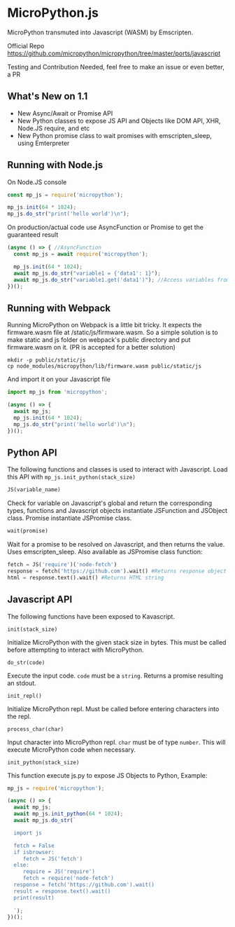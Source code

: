 MicroPython.js
==============

MicroPython transmuted into Javascript (WASM) by Emscripten.

Official Repo https://github.com/micropython/micropython/tree/master/ports/javascript

Testing and Contribution Needed, feel free to make an issue or even better, a PR


What's New on 1.1
--------------------

- New Async/Await or Promise API
- New Python classes to expose JS API and Objects like DOM API, XHR, Node.JS require, and etc
- New Python promise class to wait promises with emscripten_sleep, using Emterpreter


Running with Node.js
--------------------

On Node.JS console

```javascript
const mp_js = require('micropython');

mp_js.init(64 * 1024);
mp_js.do_str("print('hello world')\n");
```

On production/actual code use AsyncFunction or Promise to get the guaranteed result

```javascript
(async () => { //AsyncFunction
  const mp_js = await require('micropython');

  mp_js.init(64 * 1024);
  await mp_js.do_str("variable1 = {'data1': 1}");
  await mp_js.do_str("variable1.get('data1')"); //Access variables from the previous event loop
})();
```

Running with Webpack
-----------------
Running MicroPython on Webpack is a little bit tricky. It expects the firmware.wasm file at /static/js/firmware.wasm. So a simple solution is to make static and js folder on webpack's public directory and put firmware.wasm on it. (PR is accepted for a better solution)

```
mkdir -p public/static/js
cp node_modules/micropython/lib/firmware.wasm public/static/js
```

And import it on your Javascript file

```javascript
import mp_js from 'micropython';

(async () => {
  await mp_js;
  mp_js.init(64 * 1024);
  mp_js.do_str("print('hello world')\n");
})();
```


Python API
---

The following functions and classes is used to interact with Javascript. Load this API with ```mp_js.init_python(stack_size)```

```python
JS(variable_name)
```
Check for variable on Javascript's global and return the corresponding types, functions and Javascript objects instantiate JSFunction and JSObject class. Promise instantiate JSPromise class.

```python
wait(promise)
```
Wait for a promise to be resolved on Javascript, and then returns the value. Uses emscripten_sleep. Also available as JSPromise class function:

```python
fetch = JS('require')('node-fetch')
response = fetch('https://github.com').wait() #Returns response object
html = response.text().wait() #Returns HTML string
```

Javascript API
---

The following functions have been exposed to Kavascript.

```
init(stack_size)
```

Initialize MicroPython with the given stack size in bytes. This must be
called before attempting to interact with MicroPython.

```
do_str(code)
```

Execute the input code. `code` must be a `string`. Returns a promise resulting an stdout.

```
init_repl()
```

Initialize MicroPython repl. Must be called before entering characters into
the repl.

```
process_char(char)
```

Input character into MicroPython repl. `char` must be of type `number`. This 
will execute MicroPython code when necessary.

```
init_python(stack_size)
```

This function execute js.py to expose JS Objects to Python, Example:

```javascript
mp_js = require('micropython');

(async () => {
  await mp_js;
  await mp_js.init_python(64 * 1024);
  await mp_js.do_str(`

  import js

  fetch = False
  if isbrowser:
     fetch = JS('fetch')
  else:
     require = JS('require')
     fetch = require('node-fetch')
  response = fetch('https://github.com').wait()
  result = response.text().wait()
  print(result)
  
  `);
})();
```
